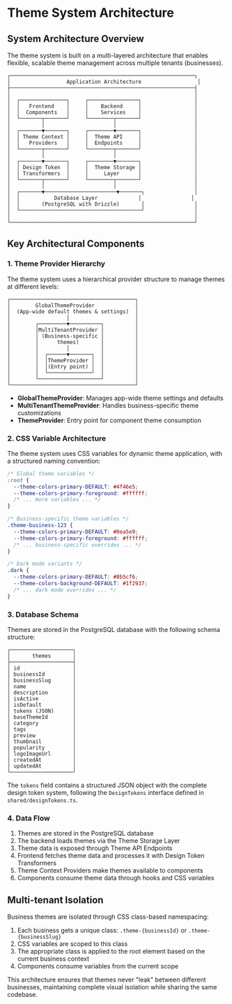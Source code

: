 # Theme System Architecture

## System Architecture Overview

The theme system is built on a multi-layered architecture that enables flexible, scalable theme management across multiple tenants (businesses).

```
┌───────────────────────────────────────────────────────────┐
│                  Application Architecture                  │
├───────────────────────────────────────────────────────────┤
│                                                           │
│  ┌───────────────┐     ┌────────────────┐                 │
│  │   Frontend    │     │    Backend     │                 │
│  │  Components   │     │    Services    │                 │
│  └───────┬───────┘     └────────┬───────┘                 │
│          │                      │                         │
│  ┌───────▼───────┐     ┌────────▼───────┐                 │
│  │ Theme Context │     │  Theme API     │                 │
│  │   Providers   │     │  Endpoints     │                 │
│  └───────┬───────┘     └────────┬───────┘                 │
│          │                      │                         │
│  ┌───────▼───────┐     ┌────────▼───────┐                 │
│  │ Design Token  │     │  Theme Storage │                 │
│  │ Transformers  │     │     Layer      │                 │
│  └───────┬───────┘     └────────┬───────┘                 │
│          │                      │                         │
│  ┌───────▼───────────────────────▼───────┐                │
│  │           Database Layer             │                │
│  │       (PostgreSQL with Drizzle)       │                │
│  └───────────────────────────────────────┘                │
│                                                           │
└───────────────────────────────────────────────────────────┘
```

## Key Architectural Components

### 1. Theme Provider Hierarchy

The theme system uses a hierarchical provider structure to manage themes at different levels:

```
┌────────────────────────────────────────┐
│        GlobalThemeProvider             │
│  (App-wide default themes & settings)  │
│                  │                     │
│        ┌─────────▼──────────┐          │
│        │MultiTenantProvider │          │
│        │ (Business-specific │          │
│        │      themes)       │          │
│        │         │          │          │
│        │  ┌──────▼───────┐  │          │
│        │  │ThemeProvider │  │          │
│        │  │(Entry point) │  │          │
│        │  └──────────────┘  │          │
│        └────────────────────┘          │
└────────────────────────────────────────┘
```

- **GlobalThemeProvider**: Manages app-wide theme settings and defaults
- **MultiTenantThemeProvider**: Handles business-specific theme customizations
- **ThemeProvider**: Entry point for component theme consumption

### 2. CSS Variable Architecture

The theme system uses CSS variables for dynamic theme application, with a structured naming convention:

```css
/* Global theme variables */
:root {
  --theme-colors-primary-DEFAULT: #4f46e5;
  --theme-colors-primary-foreground: #ffffff;
  /* ... more variables ... */
}

/* Business-specific theme variables */
.theme-business-123 {
  --theme-colors-primary-DEFAULT: #0ea5e9;
  --theme-colors-primary-foreground: #ffffff;
  /* ... business-specific overrides ... */
}

/* Dark mode variants */
.dark {
  --theme-colors-primary-DEFAULT: #8b5cf6;
  --theme-colors-background-DEFAULT: #1f2937;
  /* ... dark mode overrides ... */
}
```

### 3. Database Schema

Themes are stored in the PostgreSQL database with the following schema structure:

```
┌────────────────────┐
│       themes       │
├────────────────────┤
│ id                 │
│ businessId         │
│ businessSlug       │
│ name               │
│ description        │
│ isActive           │
│ isDefault          │
│ tokens (JSON)      │
│ baseThemeId        │
│ category           │
│ tags               │
│ preview            │
│ thumbnail          │
│ popularity         │
│ logoImageUrl       │
│ createdAt          │
│ updatedAt          │
└────────────────────┘
```

The `tokens` field contains a structured JSON object with the complete design token system, following the `DesignTokens` interface defined in `shared/designTokens.ts`.

### 4. Data Flow

1. Themes are stored in the PostgreSQL database
2. The backend loads themes via the Theme Storage Layer
3. Theme data is exposed through Theme API Endpoints
4. Frontend fetches theme data and processes it with Design Token Transformers
5. Theme Context Providers make themes available to components
6. Components consume theme data through hooks and CSS variables

## Multi-tenant Isolation

Business themes are isolated through CSS class-based namespacing:

1. Each business gets a unique class: `.theme-{businessId}` or `.theme-{businessSlug}`
2. CSS variables are scoped to this class
3. The appropriate class is applied to the root element based on the current business context
4. Components consume variables from the current scope

This architecture ensures that themes never "leak" between different businesses, maintaining complete visual isolation while sharing the same codebase.